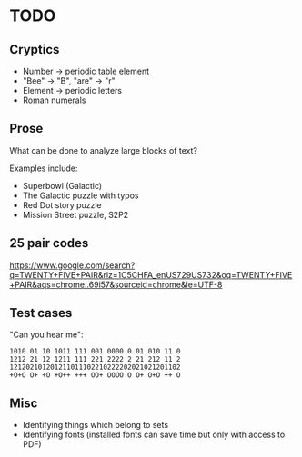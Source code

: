 # TODO

## Cryptics
* Number -> periodic table element
* "Bee" -> "B", "are" -> "r"
* Element -> periodic letters
* Roman numerals

## Prose
What can be done to analyze large blocks of text?

Examples include:
* Superbowl (Galactic)
* The Galactic puzzle with typos
* Red Dot story puzzle
* Mission Street puzzle, S2P2

## 25 pair codes
https://www.google.com/search?q=TWENTY+FIVE+PAIR&rlz=1C5CHFA_enUS729US732&oq=TWENTY+FIVE+PAIR&aqs=chrome..69i57&sourceid=chrome&ie=UTF-8

## Test cases
"Can you hear me":
  
    1010 01 10 1011 111 001 0000 0 01 010 11 0
    1212 21 12 1211 111 221 2222 2 21 212 11 2
    121202101201211011102210222202021021201102
    +O+O O+ +O +O++ +++ OO+ OOOO O O+ O+O ++ O

## Misc
* Identifying things which belong to sets
* Identifying fonts (installed fonts can save time but only with access to PDF)
